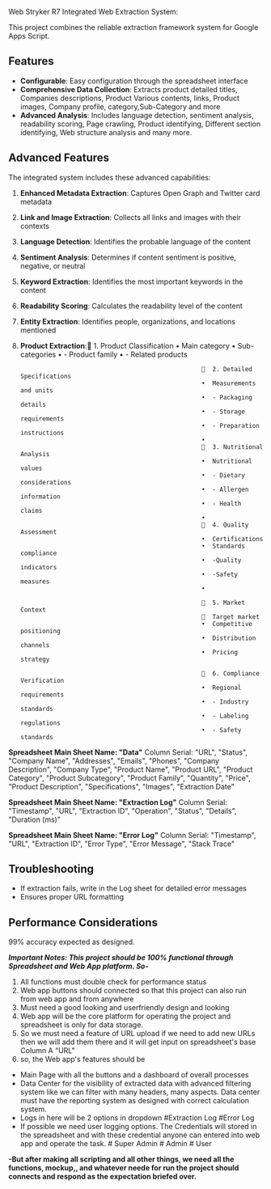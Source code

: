 Web Stryker R7 Integrated Web Extraction System:

This project combines the reliable extraction framework system for Google Apps Script.

## Features

- **Configurable**: Easy configuration through the spreadsheet interface
- **Comprehensive Data Collection**: Extracts product detailed titles, Companies descriptions, Product Various contents, links, Product images, Company profile, category,Sub-Category and more
- **Advanced Analysis**: Includes language detection, sentiment analysis, readability scoring, Page crawling, Product identifying, Different section identifying, Web structure analysis and many more.

## Advanced Features

The integrated system includes these advanced capabilities:

1. **Enhanced Metadata Extraction**: Captures Open Graph and Twitter card metadata
2. **Link and Image Extraction**: Collects all links and images with their contexts
3. **Language Detection**: Identifies the probable language of the content
4. **Sentiment Analysis**: Determines if content sentiment is positive, negative, or neutral
5. **Keyword Extraction**: Identifies the most important keywords in the content
6. **Readability Scoring**: Calculates the readability level of the content
7. **Entity Extraction**: Identifies people, organizations, and locations mentioned
8. **Product Extraction**:	1. Product Classification
                                                         •	Main category
                                                         •	Sub-categories
                                                         •	- Product family
                                                         •	- Related products
                                                      
                                                         	2. Detailed Specifications
                                                         •	Measurements and units
                                                         •	- Packaging details
                                                         •	- Storage requirements
                                                         •	- Preparation instructions
                                                         •	
                                                         	3. Nutritional Analysis
                                                         •	Nutritional values
                                                         •	- Dietary considerations
                                                         •	- Allergen information
                                                         •	- Health claims
                                                         •	
                                                         	4. Quality Assessment
                                                         •	Certifications
                                                         •	Standards compliance
                                                         •	-Quality indicators
                                                         •	-Safety measures
                                                         •	
                                                         
                                                         	5. Market Context
                                                         	Target market
                                                         •	Competitive positioning
                                                         •	Distribution channels
                                                         •	Pricing strategy
                                                         
                                                         	6. Compliance Verification
                                                         •	Regional requirements
                                                         •	- Industry standards
                                                         •	- Labeling regulations
                                                         •	- Safety standards

**Spreadsheet Main Sheet Name: "Data"**
         Column Serial:
                        "URL", "Status", "Company Name", "Addresses", "Emails", "Phones", 
                        "Company Description", "Company Type", "Product Name", "Product URL", 
                        "Product Category", "Product Subcategory", "Product Family", 
                        "Quantity", "Price", "Product Description", "Specifications", 
                        "Images", "Extraction Date"

**Spreadsheet Main Sheet Name: "Extraction Log"**
         Column Serial:
                        "Timestamp", "URL", "Extraction ID", "Operation", "Status", "Details", "Duration (ms)"

**Spreadsheet Main Sheet Name: "Error Log"**
         Column Serial:
                        "Timestamp", "URL", "Extraction ID", "Error Type", "Error Message", "Stack Trace"

                        


## Troubleshooting

- If extraction fails, write in  the Log sheet for detailed error messages
- Ensures proper URL formatting

## Performance Considerations

99% accuracy expected as designed.



***Important Notes: This project should be 100% functional through Spreadsheet and Web App platform. So-***
1. All functions must double check for performance status
2. Web app buttons should connected so that this project can also run from web app and from anywhere
3. Must need a good looking and userfriendly design and looking
4. Web app will be the core platform for operating the project and spreadsheet is only for data storage.
5. So we must need a feature of URL upload if we need to add new URLs then we will add them there and it will get input on spreadsheet's base Column A "URL"
6. so, the Web app's features should be
* Main Page with all the buttons and a dashboard of overall processes
* Data Center for the visibility of extracted data with advanced filtering system like we can filter with many headers, many aspects. Data center must have the reporting system as designed with correct calculation system.
* Logs in here will be 2 options in dropdown
        #Extraction Log
        #Error Log
* If possible we need user logging options. The Credentials will stored in the spreadsheet and with these credential anyone can entered into web app and operate the task.
         # Super Admin
         # Admin
         # User


****-But after making all scripting and all other things, we need all the functions, mockup,, and whatever neede for run the project should connects and respond as the expectation briefed over.****
